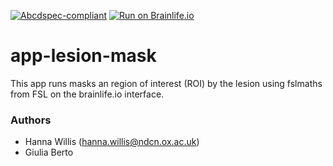[![Abcdspec-compliant](https://img.shields.io/badge/ABCD_Spec-v1.1-green.svg)](https://github.com/brain-life/abcd-spec)
[![Run on Brainlife.io](https://img.shields.io/badge/Brainlife-bl.app.444-blue.svg)](https://doi.org/10.25663/bl.app.444)

# app-lesion-mask
This app runs masks an region of interest (ROI) by the lesion using fslmaths from FSL on the brainlife.io interface. 

### Authors
- Hanna Willis (hanna.willis@ndcn.ox.ac.uk)
- Giulia Berto
